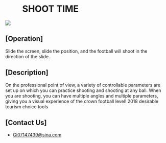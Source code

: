 #           SHOOT   TIME

![](https://github.com/lilaiwei1236/Lucky/blob/master/shootTime.png)

## [Operation]

Slide the screen, slide the position, and the football will shoot in the direction of the slide.


## [Description]

On the professional point of view, a variety of controllable parameters are set up on which you can practice shooting and shooting at any ball.
When you are shooting, you can have multiple angles and multiple parameters, giving you a visual experience of the crown football level!
2018 desirable tourism choice tools
## [Contact Us]

* Gi07147439@sina.com



